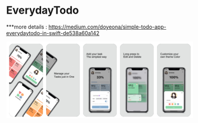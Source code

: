 # EverydayTodo
***more details : https://medium.com/doyeona/simple-todo-app-everydaytodo-in-swift-de538a60a142

 ![grab-landing-page](https://github.com/doyeon326/EverydayTodo/blob/main/Images/screenshot/new.png)
